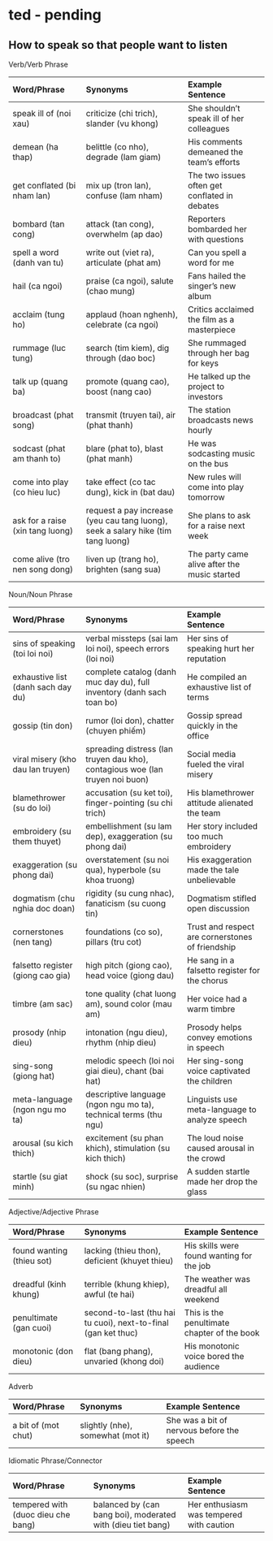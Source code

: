 # ted - pending

## How to speak so that people want to listen

Verb/Verb Phrase

| Word/Phrase  | Synonyms                                                   | Example Sentence                              |
| :--------------------------------- | :------------------------------------------------------------------------------- | :-------------------------------------------- |
| speak ill of (noi xau)             | criticize (chi trich), slander (vu khong)                                        | She shouldn’t speak ill of her colleagues     |
| demean (ha thap)                   | belittle (co nho), degrade (lam giam)                                            | His comments demeaned the team’s efforts      |
| get conflated (bi nham lan)        | mix up (tron lan), confuse (lam nham)                                            | The two issues often get conflated in debates |
| bombard (tan cong)                 | attack (tan cong), overwhelm (ap dao)                                            | Reporters bombarded her with questions        |
| spell a word (danh van tu)         | write out (viet ra), articulate (phat am)                                        | Can you spell a word for me                   |
| hail (ca ngoi)                     | praise (ca ngoi), salute (chao mung)                                             | Fans hailed the singer’s new album            |
| acclaim (tung ho)                  | applaud (hoan nghenh), celebrate (ca ngoi)                                       | Critics acclaimed the film as a masterpiece   |
| rummage (luc tung)                 | search (tim kiem), dig through (dao boc)                                         | She rummaged through her bag for keys         |
| talk up (quang ba)                 | promote (quang cao), boost (nang cao)                                            | He talked up the project to investors         |
| broadcast (phat song)              | transmit (truyen tai), air (phat thanh)                                          | The station broadcasts news hourly            |
| sodcast (phat am thanh to)         | blare (phat to), blast (phat manh)                                               | He was sodcasting music on the bus            |
| come into play (co hieu luc)       | take effect (co tac dung), kick in (bat dau)                                     | New rules will come into play tomorrow        |
| ask for a raise (xin tang luong)   | request a pay increase (yeu cau tang luong), seek a salary hike (tim tang luong) | She plans to ask for a raise next week        |
| come alive (tro nen song dong)     | liven up (trang ho), brighten (sang sua)                                         | The party came alive after the music started  |

Noun/Noun Phrase

| Word/Phrase                        | Synonyms                                                                      | Example Sentence                                 |
| :--------------------------------- | :---------------------------------------------------------------------------- | :----------------------------------------------- |
| sins of speaking (toi loi noi)     | verbal missteps (sai lam loi noi), speech errors (loi noi)                    | Her sins of speaking hurt her reputation         |
| exhaustive list (danh sach day du) | complete catalog (danh muc day du), full inventory (danh sach toan bo)        | He compiled an exhaustive list of terms          |
| gossip (tin don)                   | rumor (loi don), chatter (chuyen phiếm)                                       | Gossip spread quickly in the office              |
| viral misery (kho dau lan truyen)  | spreading distress (lan truyen dau kho), contagious woe (lan truyen noi buon) | Social media fueled the viral misery             |
| blamethrower (su do loi)           | accusation (su ket toi), finger-pointing (su chi trich)                       | His blamethrower attitude alienated the team     |
| embroidery (su them thuyet)        | embellishment (su lam dep), exaggeration (su phong dai)                       | Her story included too much embroidery           |
| exaggeration (su phong dai)        | overstatement (su noi qua), hyperbole (su khoa truong)                        | His exaggeration made the tale unbelievable      |
| dogmatism (chu nghia doc doan)     | rigidity (su cung nhac), fanaticism (su cuong tin)                            | Dogmatism stifled open discussion                |
| cornerstones (nen tang)            | foundations (co so), pillars (tru cot)                                        | Trust and respect are cornerstones of friendship |
| falsetto register (giong cao gia)  | high pitch (giong cao), head voice (giong dau)                                | He sang in a falsetto register for the chorus    |
| timbre (am sac)                    | tone quality (chat luong am), sound color (mau am)                            | Her voice had a warm timbre                      |
| prosody (nhip dieu)                | intonation (ngu dieu), rhythm (nhip dieu)                                     | Prosody helps convey emotions in speech          |
| sing-song (giong hat)              | melodic speech (loi noi giai dieu), chant (bai hat)                           | Her sing-song voice captivated the children      |
| meta-language (ngon ngu mo ta)     | descriptive language (ngon ngu mo ta), technical terms (thu ngu)              | Linguists use meta-language to analyze speech    |
| arousal (su kich thich)            | excitement (su phan khich), stimulation (su kich thich)                       | The loud noise caused arousal in the crowd       |
| startle (su giat minh)             | shock (su soc), surprise (su ngac nhien)                                      | A sudden startle made her drop the glass         |

Adjective/Adjective Phrase

| Word/Phrase               | Synonyms                                                       | Example Sentence                            |
| :------------------------ | :------------------------------------------------------------- | :------------------------------------------ |
| found wanting (thieu sot) | lacking (thieu thon), deficient (khuyet thieu)                 | His skills were found wanting for the job   |
| dreadful (kinh khung)     | terrible (khung khiep), awful (te hai)                         | The weather was dreadful all weekend        |
| penultimate (gan cuoi)    | second-to-last (thu hai tu cuoi), next-to-final (gan ket thuc) | This is the penultimate chapter of the book |
| monotonic (don dieu)      | flat (bang phang), unvaried (khong doi)                        | His monotonic voice bored the audience      |


Adverb

| Word/Phrase         | Synonyms                          | Example Sentence                           |
| :------------------ | :-------------------------------- | :----------------------------------------- |
| a bit of (mot chut) | slightly (nhe), somewhat (mot it) | She was a bit of nervous before the speech |

Idiomatic Phrase/Connector

| Word/Phrase                        | Synonyms                                                    | Example Sentence                         |
| :--------------------------------- | :---------------------------------------------------------- | :--------------------------------------- |
| tempered with (duoc dieu che bang) | balanced by (can bang boi), moderated with (dieu tiet bang) | Her enthusiasm was tempered with caution |
